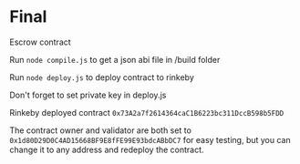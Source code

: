 # Final

Escrow contract 

Run `node compile.js` to get a json abi file in /build folder

Run `node deploy.js` to deploy contract to rinkeby

Don't forget to set private key in deploy.js

Rinkeby deployed contract `0x73A2a7f2614364caC1B6223bc311DccB598b5FDD`

The contract owner and validator are both set to `0x1d80D29D0C4AD15668BF9E8fFE99E93bdcABbDC7` for easy testing, but you can change it to any address and redeploy the contract.
